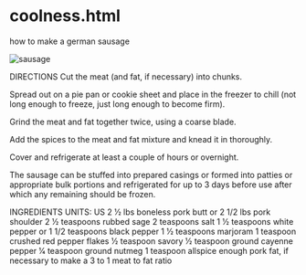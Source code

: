 # coolness.html

  how to make a german sausage
  
 ![sausage](https://www.bradleysmoker.com/cdn/shop/articles/German-Sausage-scaled.jpg?v=1675739123&width=750)
<body>
  DIRECTIONS
Cut the meat (and fat, if necessary) into chunks.
  
Spread out on a pie pan or cookie sheet and place in the freezer to chill (not long enough to freeze, just long enough to become firm).

Grind the meat and fat together twice, using a coarse blade.

Add the spices to the meat and fat mixture and knead it in thoroughly.

Cover and refrigerate at least a couple of hours or overnight.

The sausage can be stuffed into prepared casings or formed into patties or appropriate bulk portions and refrigerated for up to 3 days before use after which any remaining should be frozen.
  
  INGREDIENTS
UNITS: US
2 1⁄2
lbs boneless pork butt or 2 1/2 lbs pork shoulder
2 1⁄2
teaspoons rubbed sage
2
teaspoons salt
1 1⁄2
teaspoons white pepper or 1 1/2 teaspoons black pepper
1 1⁄2
teaspoons marjoram
1
teaspoon crushed red pepper flakes
1⁄2
teaspoon savory
1⁄2
teaspoon ground cayenne pepper
1⁄4
teaspoon ground nutmeg
1
teaspoon allspice
enough pork fat, if necessary to make a 3 to 1 meat to fat ratio
</body>
